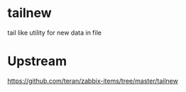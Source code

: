 tailnew
=======

tail like utility for new data in file


Upstream
=======

https://github.com/teran/zabbix-items/tree/master/tailnew
